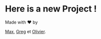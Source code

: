 # Here is a new Project !

Made with :heart: by

[Max](https://thehackingproject.slack.com/team/UF4SCT08J), [Greg](https://thehackingproject.slack.com/team/UF86PKLB0) et [Olivier](https://thehackingproject.slack.com/team/UF6AZBRPY).